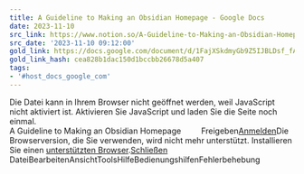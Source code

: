 ```yaml
---
title: A Guideline to Making an Obsidian Homepage - Google Docs
date: 2023-11-10
src_link: https://www.notion.so/A-Guideline-to-Making-an-Obsidian-Homepage-a7fc68368fda4277ac3070fa3788c44a
src_date: '2023-11-10 09:12:00'
gold_link: https://docs.google.com/document/d/1FajXSkdmyGb9Z5IJBLDsf_fAwrf9-y2rf08XDLhlEU8/edit
gold_link_hash: cea828b1dac150d1bccbb26678d5a407
tags:
- '#host_docs_google_com'
---
```


Die Datei kann in Ihrem Browser nicht geöffnet werden, weil JavaScript nicht aktiviert ist. Aktivieren Sie JavaScript und laden Sie die Seite noch einmal.  
A Guideline to Making an Obsidian Homepage         Freigeben[Anmelden](https://accounts.google.com/ServiceLogin?service=wise&passive=1209600&osid=1&continue=https://docs.google.com/document/d/1FajXSkdmyGb9Z5IJBLDsf_fAwrf9-y2rf08XDLhlEU8/edit&followup=https://docs.google.com/document/d/1FajXSkdmyGb9Z5IJBLDsf_fAwrf9-y2rf08XDLhlEU8/edit&ltmpl=docs&ec=GAZAGQ)Die Browserversion, die Sie verwenden, wird nicht mehr unterstützt. Installieren Sie einen [unterstützten Browser](https://support.google.com/docs/answer/2375082?hl=de).[Schließen](#)  
DateiBearbeitenAnsichtToolsHilfeBedienungshilfenFehlerbehebung